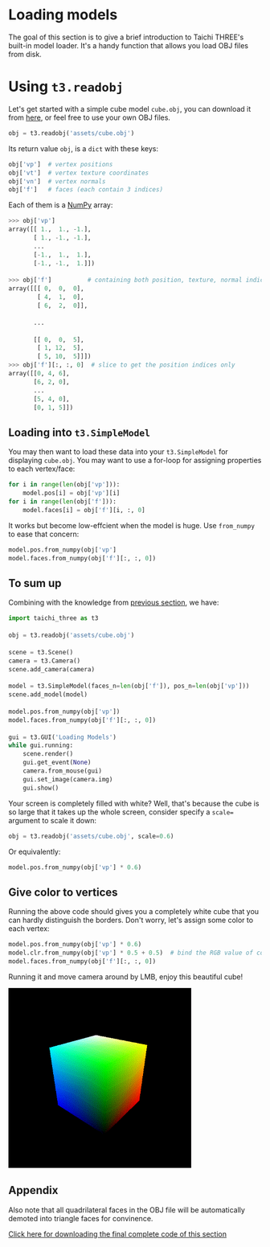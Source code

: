 # Loading models

The goal of this section is to give a brief introduction to Taichi THREE's built-in model loader.
It's a handy function that allows you load OBJ files from disk.


# Using `t3.readobj`

Let's get started with a simple cube model ``cube.obj``, you can download it from [here](cube.obj), or feel free to use your own OBJ files.

```py
obj = t3.readobj('assets/cube.obj')
```

Its return value ``obj``, is a ``dict`` with these keys:

```py
obj['vp']  # vertex positions
obj['vt']  # vertex texture coordinates
obj['vn']  # vertex normals
obj['f']   # faces (each contain 3 indices)
```

Each of them is a [NumPy](www.numpy.org) array:

```py
>>> obj['vp']
array([[ 1.,  1., -1.],
       [ 1., -1., -1.],
       ...
       [-1.,  1.,  1.],
       [-1., -1.,  1.]])

>>> obj['f']          # containing both position, texture, normal indices, not what we want for t3.SimpleModel.faces
array([[[ 0,  0,  0],
        [ 4,  1,  0],
        [ 6,  2,  0]],

       ...

       [[ 0,  0,  5],
        [ 1, 12,  5],
        [ 5, 10,  5]]])
>>> obj['f'][:, :, 0]  # slice to get the position indices only
array([[0, 4, 6],
       [6, 2, 0],
       ...
       [5, 4, 0],
       [0, 1, 5]])
```

## Loading into `t3.SimpleModel`

You may then want to load these data into your `t3.SimpleModel` for displaying ``cube.obj``.
You may want to use a for-loop for assigning properties to each vertex/face:

```py
for i in range(len(obj['vp'])):
    model.pos[i] = obj['vp'][i]
for i in range(len(obj['f'])):
    model.faces[i] = obj['f'][i, :, 0]
```

It works but become low-effcient when the model is huge. Use ``from_numpy`` to ease that concern:

```py
model.pos.from_numpy(obj['vp']
model.faces.from_numpy(obj['f'][:, :, 0])
```

## To sum up

Combining with the knowledge from [previous section](hello_triangle.md), we have:

```py
import taichi_three as t3

obj = t3.readobj('assets/cube.obj')

scene = t3.Scene()
camera = t3.Camera()
scene.add_camera(camera)

model = t3.SimpleModel(faces_n=len(obj['f']), pos_n=len(obj['vp']))
scene.add_model(model)

model.pos.from_numpy(obj['vp'])
model.faces.from_numpy(obj['f'][:, :, 0])

gui = t3.GUI('Loading Models')
while gui.running:
    scene.render()
    gui.get_event(None)
    camera.from_mouse(gui)
    gui.set_image(camera.img)
    gui.show()
```

Your screen is completely filled with white? Well, that's because the cube is so large that it takes up the whole screen, consider specify a `scale=` argument to scale it down:

```py
obj = t3.readobj('assets/cube.obj', scale=0.6)
```

Or equivalently:

```py
model.pos.from_numpy(obj['vp'] * 0.6)
```

## Give color to vertices

Running the above code should gives you a completely white cube that you can hardly distinguish the borders.
Don't worry, let's assign some color to each vertex:

```py
model.pos.from_numpy(obj['vp'] * 0.6)
model.clr.from_numpy(obj['vp'] * 0.5 + 0.5)  # bind the RGB value of color with XYZ value of the vertex position for convinence
model.faces.from_numpy(obj['f'][:, :, 0])
```

Running it and move camera around by LMB, enjoy this beautiful cube!

![1_1](1_1.gif)


## Appendix

Also note that all quadrilateral faces in the OBJ file will be automatically demoted into triangle faces for convinence.

[Click here for downloading the final complete code of this section](/loading_models.py)